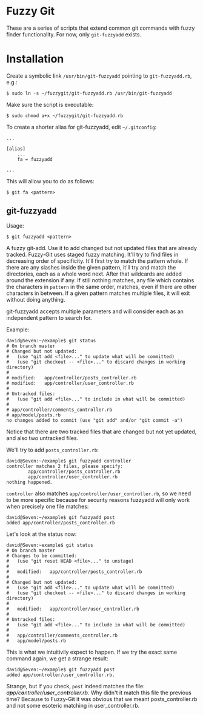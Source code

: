 Fuzzy Git
=========

These are a series of scripts that extend common git commands with fuzzy finder functionality. For now, only `git-fuzzyadd` exists.

Installation
============

Create a symbolic link `/usr/bin/git-fuzzyadd` pointing to `git-fuzzyadd.rb`, e.g.:

    $ sudo ln -s ~/fuzzygit/git-fuzzyadd.rb /usr/bin/git-fuzzyadd 

Make sure the script is executable:

    $ sudo chmod a+x ~/fuzzygit/git-fuzzyadd.rb

To create a shorter alias for git-fuzzyadd, edit `~/.gitconfig`:

    ...
    
    [alias]
        ...
        fa = fuzzyadd
    
    ...

This will allow you to do as follows:

    $ git fa <pattern>


git-fuzzyadd
------------

Usage:

    $ git fuzzyadd <pattern>

A fuzzy git-add. Use it to add changed but not updated files that are already tracked. Fuzzy-Git uses staged fuzzy matching. It'll try to find files in decreasing order of specificity. It'll first try to match the pattern whole. If there are any slashes inside the given pattern, it'll try and match the directories, each as a whole word next. After that wildcards are added around the extension if any. If still nothing matches, any file which contains the characters in `pattern` in the same order, matches, even if there are other characters in between. If a given pattern matches multiple files, it will exit without doing anything.

git-fuzzyadd accepts multiple parameters and will consider each as an independent pattern to search for. 

Example:

    david@Seven:~/example$ git status
    # On branch master
    # Changed but not updated:
    #   (use "git add <file>..." to update what will be committed)
    #   (use "git checkout -- <file>..." to discard changes in working directory)
    #
    # modified:   app/controller/posts_controller.rb
    # modified:   app/controller/user_controller.rb
    #
    # Untracked files:
    #   (use "git add <file>..." to include in what will be committed)
    #
    # app/controller/comments_controller.rb
    # app/model/posts.rb
    no changes added to commit (use "git add" and/or "git commit -a")

Notice that there are two tracked files that are changed but not yet updated, and also two untracked files.

We'll try to add `posts_controller.rb`:

    david@Seven:~/example$ git fuzzyadd controller
    controller matches 2 files, please specify:
            app/controller/posts_controller.rb
            app/controller/user_controller.rb
    nothing happened.

`controller` also matches `app/controller/user_controller.rb`, so we need to be more specific because for security reasons fuzzyadd will only work when precisely one file matches:

    david@Seven:~/example$ git fuzzyadd post
    added app/controller/posts_controller.rb

Let's look at the status now:

    david@Seven:~example$ git status
    # On branch master
    # Changes to be committed:
    #   (use "git reset HEAD <file>..." to unstage)
    #
    #	modified:   app/controller/posts_controller.rb
    #
    # Changed but not updated:
    #   (use "git add <file>..." to update what will be committed)
    #   (use "git checkout -- <file>..." to discard changes in working directory)
    #
    #	modified:   app/controller/user_controller.rb
    #
    # Untracked files:
    #   (use "git add <file>..." to include in what will be committed)
    #
    #	app/controller/comments_controller.rb
    #	app/model/posts.rb

This is what we intuitivily expect to happen. If we try the exact same command again, we get a strange result:

    david@Seven:~/example$ git fuzzyadd post
    added app/controller/user_controller.rb.

Strange, but if you check, `post` indeed matches the file: *a**p**p/c**o**ntroller/u**s**er_con**t**roller.rb*. Why didn't it match this file the previous time? Because to Fuzzy-Git it was obvious that we meant posts_controller.rb and not some esoteric matching in user_controller.rb.
